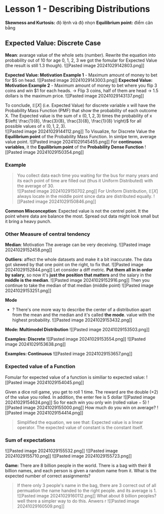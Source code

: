 # Lesson 1 - Describing Distributions
**Skewness and Kurtosis:** độ lệnh và độ nhọn
**Equilibrium point:** điểm cân bằng
## Expected Value: Discrete Case
**Mean**: avarage value of the whole sets (number). Rewrite the equation into probability out of 10 for age 0, 1, 2, 3 we got the fomular for Expected Value (the result is still 1.3 though).
![[Pasted image 20241029142803.png]]

**Expected Value: Motivation Example 1** -  Maximum amount of money to bet for $5 on head.
![[Pasted image 20241029143003.png]]
**Expected Value: Motivation Example 2** - Maximum amount of money to bet where you flip 3 coins and win $1 for each heads. 
-> Flip 3 coins, half of them are head -> 1.5 dollars is the maximum price.
![[Pasted image 20241029143137.png]]

To conclude, $\mathbb{E}[X]$ (i.e. Expected Value) for discrete variable x will have the Probability Mass Function (PMF) that show the probability of each outcome X. The Expected value is the sum of x $(0,1,2,3)$ times the probability of x $\left( \frac{1}{8}, \frac{3}{8}, \frac{3}{8}, \frac{1}{8} \right)$ for all possible values of x $(0, 1, 2, 3)$.   
![[Pasted image 20241029144112.png]]
To Visualize, for Discrete Value the **Equilibrium point** of the Probability Mass Function. In simlpe term, average value point.
![[Pasted image 20241029145455.png]]
For **continuous variables**, it the **Equilibrium point** of the **Probability Dense Function**
![[Pasted image 20241029150354.png]]
### Example
>You collect data each time you waiting for the bus for many years and its each point of time are filled out (thus it Uniform Distributed) with the average of 30.  
![[Pasted image 20241029150702.png]]
>For Uniform Distribution, $\mathbb{E}[X]$ always locate in the middle point since data are distributed equally. 
![[Pasted image 20241029150846.png]]

**Common Misconception**: Expected value is not the centrel point. It the point where data are balance the most. Spread out data might look small but it bring a heavy punch.

### Other Measure of central tendency
**Median**: Motivation
The average can be very deceiving.
![[Pasted image 20241029152458.png]]

**Outliers**: affect the whole datasets and make it a bit inaccurate. The data got skewed by that one point on the right, to fix that.
![[Pasted image 20241029152844.png]]
Let consider a diff metric. **Put them all in in order by salary**, so now it's **just the position that matters** and the salary in the **middle is the median**. 
![[Pasted image 20241029152916.png]]
Then you continue to take the median of that median (middle point)
![[Pasted image 20241029153251.png]]

**Mode**
+ ? There's one more way to describe the center of a distribution apart from the mean and the median and it's called **the mode**. 
	value with the highest probability.
	![[Pasted image 20241029153432.png]]

**Mode: Multimodel Distribution**
![[Pasted image 20241029153503.png]]

**Examples: Discrete**
![[Pasted image 20241029153554.png]]
![[Pasted image 20241029153638.png]]

**Examples: Continuous**
![[Pasted image 20241029153657.png]]

### Expected value of a Function
Fomular for expected value of a function is similiar to expected value:
![[Pasted image 20241029154045.png]]

Given a dice roll game, you get to roll 1 time. The reward are the double ($\times2$) of the value you rolled. In addition, the enter fee is 5 dollar
![[Pasted image 20241029154624.png]]
So for each win you only win ($\text{rolled value} - 5$)
![[Pasted image 20241029155000.png]]
How much do you win on average?
![[Pasted image 20241029154414.png]]
>Simplified the equation, we see that:
  Expected value is a linear operator. The expected value of constant is the constant itself.

### Sum of expectations
![[Pasted image 20241029155532.png]]
![[Pasted image 20241029155710.png]]
![[Pasted image 20241029155723.png]]

**Game:** There are 8 billion people in the world. There is a bag with their 8 billion names, and each person is given a random name from it.
What is the expected number of correct assignments?
>If there only 3 people's name in the bag, there are 3 correct out of all permuation the name handed to the right people. and its average is 1.
![[Pasted image 20241029160112.png]]
> What about 8 billion peoples? well there a simpler way to do this. Anwers r
![[Pasted image 20241029160509.png]]


